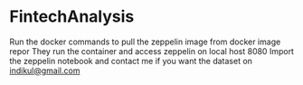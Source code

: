 # FintechAnalysis
Run the docker commands to pull the zeppelin image from docker image repor
They run the container and access zeppelin on local host 8080
Import the zeppelin notebook and contact me if you want the dataset on indikul@gmail.com
